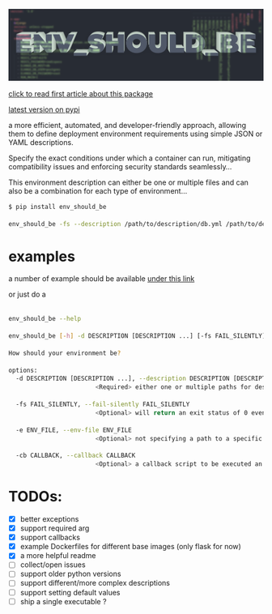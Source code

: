![cover](./cover.png)

[click to read first article about this package](https://dev.to/wassef911/ship-slightly-better-microservices-4i1m)

[latest version on pypi](https://pypi.org/project/env-should-be/)

a more efficient, automated, and developer-friendly approach, allowing them to define deployment environment requirements using simple JSON or YAML descriptions.

Specify the exact conditions under which a container can run, mitigating compatibility issues and enforcing security standards seamlessly…

This environment description can either be one or multiple files and can also be a combination for each type of environment…

```sh
$ pip install env_should_be

env_should_be -fs --description /path/to/description/db.yml /path/to/description/app.json --env-file /path/to/.env --callback ./notify_admin.bash
```

# examples

a number of example should be available [under this link](https://github.com/wassef911/env_should_be/tree/master/examples)

or just do a

```sh

env_should_be --help

env_should_be [-h] -d DESCRIPTION [DESCRIPTION ...] [-fs FAIL_SILENTLY] [-e ENV_FILE] [-cb CALLBACK]

How should your environment be?

options:
  -d DESCRIPTION [DESCRIPTION ...], --description DESCRIPTION [DESCRIPTION ...]
                        <Required> either one or multiple paths for description files. (json/yml)

  -fs FAIL_SILENTLY, --fail-silently FAIL_SILENTLY
                        <Optional> will return an exit status of 0 even if the description(s) fail to match the current env (still triggers the callback).

  -e ENV_FILE, --env-file ENV_FILE
                        <Optional> not specifying a path to a specific env file to validate description(s) against, environment variables in the current shell will be loaded instead.

  -cb CALLBACK, --callback CALLBACK
                        <Optional> a callback script to be executed an environment fails to match the a description. (still triggered on fail-silently)
```

# TODOs:

- [x] better exceptions
- [x] support required arg
- [x] support callbacks
- [x] example Dockerfiles for different base images (only flask for now)
- [x] a more helpful readme
- [ ] collect/open issues
- [ ] support older python versions
- [ ] support different/more complex descriptions
- [ ] support setting default values
- [ ] ship a single executable ?
